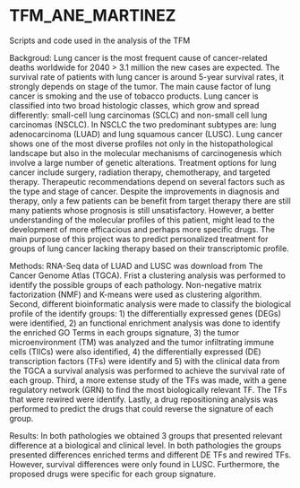 # TFM_ANE_MARTINEZ
Scripts and code used in the analysis of the TFM

Backgroud: Lung cancer is the most frequent cause of cancer-related deaths worldwide for 2040 > 3.1 million the new cases are expected. The survival rate of patients with lung cancer is around 5-year survival rates, it strongly depends on stage of the tumor. The main cause factor of lung cancer is smoking and the use of tobacco products. Lung cancer is classified into two broad histologic classes, which grow and spread differently: small-cell lung carcinomas (SCLC) and non-small cell lung carcinomas (NSCLC). In NSCLC the two predominant subtypes are: lung adenocarcinoma (LUAD) and lung squamous cancer (LUSC). Lung cancer shows one of the most diverse profiles not only in the histopathological landscape but also in the molecular mechanisms of carcinogenesis which involve a large number of genetic alterations. Treatment options for lung cancer include surgery, radiation therapy, chemotherapy, and targeted therapy. Therapeutic recommendations depend on several factors such as the type and stage of cancer. Despite the improvements in diagnosis and therapy, only a few patients can be benefit from target therapy there are still many patients whose prognosis is still unsatisfactory. However, a better understanding of the molecular profiles of this patient, might lead to the development of more efficacious and perhaps more specific drugs. The main purpose of this project was to predict personalized treatment for groups of lung cancer lacking therapy based on their transcriptomic profile. 

Methods: RNA-Seq data of LUAD and LUSC was download from The Cancer Genome Atlas (TGCA). Frist a clustering analysis was performed to identify the possible groups of each pathology. Non-negative matrix factorization (NMF) and K-means were used as clustering algorithm. Second, different bioinformatic analysis were made to classify the biological profile of the identify groups: 1) the differentially expressed genes (DEGs) were identified, 2) an functional enrichment analysis was done to identify the enriched GO Terms in each groups signature, 3) the tumor microenvironment (TM) was analyzed and the tumor infiltrating immune cells (TIICs) were also identified, 4) the differentially expressed (DE) transcription factors (TFs) were identify and 5) with the clinical data from the TGCA a survival analysis was performed to achieve the survival rate of each group. Third, a more extense study of the TFs was made, with a gene regulatory network (GRN) to find the most biologically relevant TF. The TFs that were rewired were identify. Lastly, a drug repositioning analysis was performed to predict the drugs that could reverse the signature of each group. 

Results: In both pathologies we obtained 3 groups that presented relevant difference at a biological and clinical level. In both pathologies the groups presented differences enriched terms and different DE TFs and rewired TFs. However, survival differences were only found in LUSC. Furthermore, the proposed drugs were specific for each group signature. 
